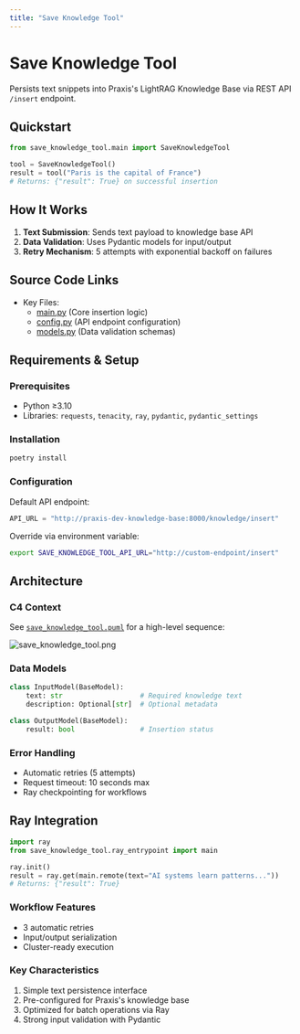 ```yaml
---
title: "Save Knowledge Tool"
---
```


# Save Knowledge Tool

Persists text snippets into Praxis's LightRAG Knowledge Base via REST API `/insert` endpoint.

## Quickstart

```python
from save_knowledge_tool.main import SaveKnowledgeTool

tool = SaveKnowledgeTool()
result = tool("Paris is the capital of France")  
# Returns: {"result": True} on successful insertion
```

## How It Works

1. **Text Submission**: Sends text payload to knowledge base API
2. **Data Validation**: Uses Pydantic models for input/output
3. **Retry Mechanism**: 5 attempts with exponential backoff on failures

## Source Code Links
- Key Files:
  - [main.py](https://github.com/prxs-ai/praxis-tool-examples/blob/main/tools/save-knowledge-tool/src/save_knowledge_tool/main.py) (Core insertion logic)
  - [config.py](https://github.com/prxs-ai/praxis-tool-examples/blob/main/tools/save-knowledge-tool/src/save_knowledge_tool/config.py) (API endpoint configuration)
  - [models.py](https://github.com/prxs-ai/praxis-tool-examples/blob/main/tools/save-knowledge-tool/src/save_knowledge_tool/models.py) (Data validation schemas)

## Requirements & Setup

### Prerequisites
- Python ≥3.10
- Libraries: `requests`, `tenacity`, `ray`, `pydantic`, `pydantic_settings`

### Installation
```bash
poetry install
```

### Configuration
Default API endpoint:
```python
API_URL = "http://praxis-dev-knowledge-base:8000/knowledge/insert"
```
Override via environment variable:
```bash
export SAVE_KNOWLEDGE_TOOL_API_URL="http://custom-endpoint/insert"
```

## Architecture

### C4 Context
See [`save_knowledge_tool.puml`](./images/diagrams/save_knowledge_tool/save_knowledge_tool.puml) for a high-level sequence:

![save_knowledge_tool.png](/img/save_knowledge_tool.png)

### Data Models
```python
class InputModel(BaseModel):
    text: str                   # Required knowledge text
    description: Optional[str]  # Optional metadata

class OutputModel(BaseModel):
    result: bool                # Insertion status
```

### Error Handling
- Automatic retries (5 attempts)
- Request timeout: 10 seconds max
- Ray checkpointing for workflows

## Ray Integration

```python
import ray
from save_knowledge_tool.ray_entrypoint import main

ray.init()
result = ray.get(main.remote(text="AI systems learn patterns..."))  
# Returns: {"result": True}
```

### Workflow Features
- 3 automatic retries
- Input/output serialization
- Cluster-ready execution

### Key Characteristics
1. Simple text persistence interface
2. Pre-configured for Praxis's knowledge base
3. Optimized for batch operations via Ray
4. Strong input validation with Pydantic
